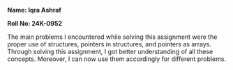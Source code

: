 **Name: Iqra Ashraf**

**Roll No: 24K-0952**

The main problems I encountered while solving this assignment were the proper use of structures, pointers in structures, and pointers as arrays. Through solving this assignment, I got better understanding of all these concepts. Moreover, I can now use them accordingly for different problems.
